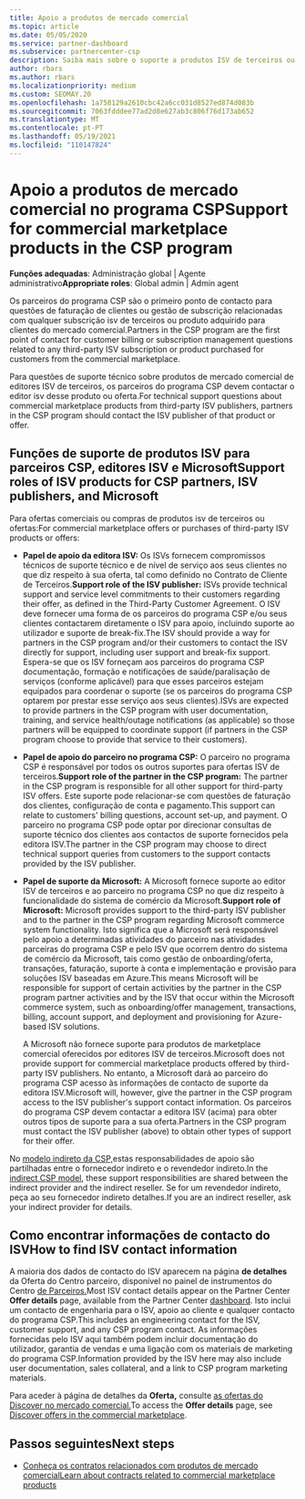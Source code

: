 ```yaml
---
title: Apoio a produtos de mercado comercial
ms.topic: article
ms.date: 05/05/2020
ms.service: partner-dashboard
ms.subservice: partnercenter-csp
description: Saiba mais sobre o suporte a produtos ISV de terceiros ou subscrições no mercado comercial do programa CSP.
author: rbars
ms.author: rbars
ms.localizationpriority: medium
ms.custom: SEOMAY.20
ms.openlocfilehash: 1a758129a2610cbc42a6cc031d8527ed874d083b
ms.sourcegitcommit: 7063fdddee77ad2d8e627ab3c806f76d173ab652
ms.translationtype: MT
ms.contentlocale: pt-PT
ms.lasthandoff: 05/19/2021
ms.locfileid: "110147824"
---
```

# <a name="support-for-commercial-marketplace-products-in-the-csp-program"></a><span data-ttu-id="2761b-103">Apoio a produtos de mercado comercial no programa CSP</span><span class="sxs-lookup"><span data-stu-id="2761b-103">Support for commercial marketplace products in the CSP program</span></span>


<span data-ttu-id="2761b-104">**Funções adequadas**: Administração global | Agente administrativo</span><span class="sxs-lookup"><span data-stu-id="2761b-104">**Appropriate roles**: Global admin | Admin agent</span></span>

<span data-ttu-id="2761b-105">Os parceiros do programa CSP são o primeiro ponto de contacto para questões de faturação de clientes ou gestão de subscrição relacionadas com qualquer subscrição isv de terceiros ou produto adquirido para clientes do mercado comercial.</span><span class="sxs-lookup"><span data-stu-id="2761b-105">Partners in the CSP program are the first point of contact for customer billing or subscription management questions related to any third-party ISV subscription or product purchased for customers from the commercial marketplace.</span></span>

<span data-ttu-id="2761b-106">Para questões de suporte técnico sobre produtos de mercado comercial de editores ISV de terceiros, os parceiros do programa CSP devem contactar o editor isv desse produto ou oferta.</span><span class="sxs-lookup"><span data-stu-id="2761b-106">For technical support questions about commercial marketplace products from third-party ISV publishers, partners in the CSP program should contact the ISV publisher of that product or offer.</span></span>

## <a name="support-roles-of-isv-products-for-csp-partners-isv-publishers-and-microsoft"></a><span data-ttu-id="2761b-107">Funções de suporte de produtos ISV para parceiros CSP, editores ISV e Microsoft</span><span class="sxs-lookup"><span data-stu-id="2761b-107">Support roles of ISV products for CSP partners, ISV publishers, and Microsoft</span></span>

<span data-ttu-id="2761b-108">Para ofertas comerciais ou compras de produtos isv de terceiros ou ofertas:</span><span class="sxs-lookup"><span data-stu-id="2761b-108">For commercial marketplace offers or purchases of third-party ISV products or offers:</span></span>

- <span data-ttu-id="2761b-109">**Papel de apoio da editora ISV:** Os ISVs fornecem compromissos técnicos de suporte técnico e de nível de serviço aos seus clientes no que diz respeito à sua oferta, tal como definido no Contrato de Cliente de Terceiros.</span><span class="sxs-lookup"><span data-stu-id="2761b-109">**Support role of the ISV publisher:** ISVs provide technical support and service level commitments to their customers regarding their offer, as defined in the Third-Party Customer Agreement.</span></span> <span data-ttu-id="2761b-110">O ISV deve fornecer uma forma de os parceiros do programa CSP e/ou seus clientes contactarem diretamente o ISV para apoio, incluindo suporte ao utilizador e suporte de break-fix.</span><span class="sxs-lookup"><span data-stu-id="2761b-110">The ISV should provide a way for partners in the CSP program and/or their customers to contact the ISV directly for support, including user support and break-fix support.</span></span> <span data-ttu-id="2761b-111">Espera-se que os ISV forneçam aos parceiros do programa CSP documentação, formação e notificações de saúde/paralisação de serviços (conforme aplicável) para que esses parceiros estejam equipados para coordenar o suporte (se os parceiros do programa CSP optarem por prestar esse serviço aos seus clientes).</span><span class="sxs-lookup"><span data-stu-id="2761b-111">ISVs are expected to provide partners in the CSP program with user documentation, training, and service health/outage notifications (as applicable) so those partners will be equipped to coordinate support (if partners in the CSP program choose to provide that service to their customers).</span></span>

- <span data-ttu-id="2761b-112">**Papel de apoio do parceiro no programa CSP:** O parceiro no programa CSP é responsável por todos os outros suportes para ofertas ISV de terceiros.</span><span class="sxs-lookup"><span data-stu-id="2761b-112">**Support role of the partner in the CSP program:** The partner in the CSP program is responsible for all other support for third-party ISV offers.</span></span> <span data-ttu-id="2761b-113">Este suporte pode relacionar-se com questões de faturação dos clientes, configuração de conta e pagamento.</span><span class="sxs-lookup"><span data-stu-id="2761b-113">This support can relate to customers' billing questions, account set-up, and payment.</span></span> <span data-ttu-id="2761b-114">O parceiro no programa CSP pode optar por direcionar consultas de suporte técnico dos clientes aos contactos de suporte fornecidos pela editora ISV.</span><span class="sxs-lookup"><span data-stu-id="2761b-114">The partner in the CSP program may choose to direct technical support queries from customers to the support contacts provided by the ISV publisher.</span></span>

- <span data-ttu-id="2761b-115">**Papel de suporte da Microsoft:** A Microsoft fornece suporte ao editor ISV de terceiros e ao parceiro no programa CSP no que diz respeito à funcionalidade do sistema de comércio da Microsoft.</span><span class="sxs-lookup"><span data-stu-id="2761b-115">**Support role of Microsoft:** Microsoft provides support to the third-party ISV publisher and to the partner in the CSP program regarding Microsoft commerce system functionality.</span></span> <span data-ttu-id="2761b-116">Isto significa que a Microsoft será responsável pelo apoio a determinadas atividades do parceiro nas atividades parceiras do programa CSP e pelo ISV que ocorrem dentro do sistema de comércio da Microsoft, tais como gestão de onboarding/oferta, transações, faturação, suporte à conta e implementação e provisão para soluções ISV baseadas em Azure.</span><span class="sxs-lookup"><span data-stu-id="2761b-116">This means Microsoft will be responsible for support of certain activities by the partner in the CSP program partner activities and by the ISV that occur within the Microsoft commerce system, such as onboarding/offer management, transactions, billing, account support, and deployment and provisioning for Azure-based ISV solutions.</span></span>

    <span data-ttu-id="2761b-117">A Microsoft não fornece suporte para produtos de marketplace comercial oferecidos por editores ISV de terceiros.</span><span class="sxs-lookup"><span data-stu-id="2761b-117">Microsoft does not provide support for commercial marketplace products offered by third-party ISV publishers.</span></span> <span data-ttu-id="2761b-118">No entanto, a Microsoft dará ao parceiro do programa CSP acesso às informações de contacto de suporte da editora ISV.</span><span class="sxs-lookup"><span data-stu-id="2761b-118">Microsoft will, however, give the partner in the  CSP program access to the ISV publisher's support contact information.</span></span> <span data-ttu-id="2761b-119">Os parceiros do programa CSP devem contactar a editora ISV (acima) para obter outros tipos de suporte para a sua oferta.</span><span class="sxs-lookup"><span data-stu-id="2761b-119">Partners in the CSP program must contact the ISV publisher (above) to obtain other types of support for their offer.</span></span>

<span data-ttu-id="2761b-120">No [modelo indireto da CSP,](csp-overview.md#indirect-model)estas responsabilidades de apoio são partilhadas entre o fornecedor indireto e o revendedor indireto.</span><span class="sxs-lookup"><span data-stu-id="2761b-120">In the [indirect CSP model](csp-overview.md#indirect-model), these support responsibilities are shared between the indirect provider and the indirect reseller.</span></span> <span data-ttu-id="2761b-121">Se for um revendedor indireto, peça ao seu fornecedor indireto detalhes.</span><span class="sxs-lookup"><span data-stu-id="2761b-121">If you are an indirect reseller, ask your indirect provider for details.</span></span>

## <a name="how-to-find-isv-contact-information"></a><span data-ttu-id="2761b-122">Como encontrar informações de contacto do ISV</span><span class="sxs-lookup"><span data-stu-id="2761b-122">How to find ISV contact information</span></span>

<span data-ttu-id="2761b-123">A maioria dos dados de contacto do ISV aparecem na página **de detalhes** da Oferta do Centro parceiro, disponível no painel de instrumentos do Centro [de Parceiros.](https://partner.microsoft.com/dashboard)</span><span class="sxs-lookup"><span data-stu-id="2761b-123">Most ISV contact details appear on the Partner Center **Offer details** page, available from the Partner Center [dashboard](https://partner.microsoft.com/dashboard).</span></span> <span data-ttu-id="2761b-124">Isto inclui um contacto de engenharia para o ISV, apoio ao cliente e qualquer contacto do programa CSP.</span><span class="sxs-lookup"><span data-stu-id="2761b-124">This includes an engineering contact for the ISV, customer support, and any CSP program contact.</span></span> <span data-ttu-id="2761b-125">As informações fornecidas pelo ISV aqui também podem incluir documentação do utilizador, garantia de vendas e uma ligação com os materiais de marketing do programa CSP.</span><span class="sxs-lookup"><span data-stu-id="2761b-125">Information provided by the ISV here may also include user documentation, sales collateral, and a link to CSP program marketing materials.</span></span>

<span data-ttu-id="2761b-126">Para aceder à página de detalhes da **Oferta,** consulte [as ofertas do Discover no mercado comercial.](csp-commercial-marketplace-discover.md#view-marketplace-offers-in-partner-center)</span><span class="sxs-lookup"><span data-stu-id="2761b-126">To access the **Offer details** page, see [Discover offers in the commercial marketplace](csp-commercial-marketplace-discover.md#view-marketplace-offers-in-partner-center).</span></span>

## <a name="next-steps"></a><span data-ttu-id="2761b-127">Passos seguintes</span><span class="sxs-lookup"><span data-stu-id="2761b-127">Next steps</span></span>

- [<span data-ttu-id="2761b-128">Conheça os contratos relacionados com produtos de mercado comercial</span><span class="sxs-lookup"><span data-stu-id="2761b-128">Learn about contracts related to commercial marketplace products</span></span>](csp-commercial-marketplace-contracting.md)
